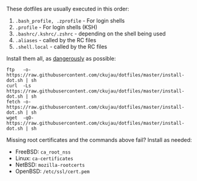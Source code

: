These dotfiles are usually executed in this order:

1) `.bash_profile, .zprofile`     - For login shells
2) `.profile`                     - For login shells (KSH)
2) `.bashrc/.kshrc/.zshrc`        - depending on the shell being used
3) `.aliases`                     - called by the RC files
4) `.shell.local`                 - called by the RC files

Install them all, as [dangerously](https://unix.stackexchange.com/a/339276 "What's the difference between `curl | sh` and `sh -c “$(curl)”`?") as possible:

    ftp   -o-  https://raw.githubusercontent.com/ckujau/dotfiles/master/install-dot.sh | sh
    curl  -Ls  https://raw.githubusercontent.com/ckujau/dotfiles/master/install-dot.sh | sh
    fetch -o-  https://raw.githubusercontent.com/ckujau/dotfiles/master/install-dot.sh | sh
    wget  -qO- https://raw.githubusercontent.com/ckujau/dotfiles/master/install-dot.sh | sh

Missing root certificates and the commands above fail? Install as needed:

 * FreeBSD: `ca_root_nss`
 * Linux:   `ca-certificates`
 * NetBSD:  `mozilla-rootcerts`
 * OpenBSD: `/etc/ssl/cert.pem` 
